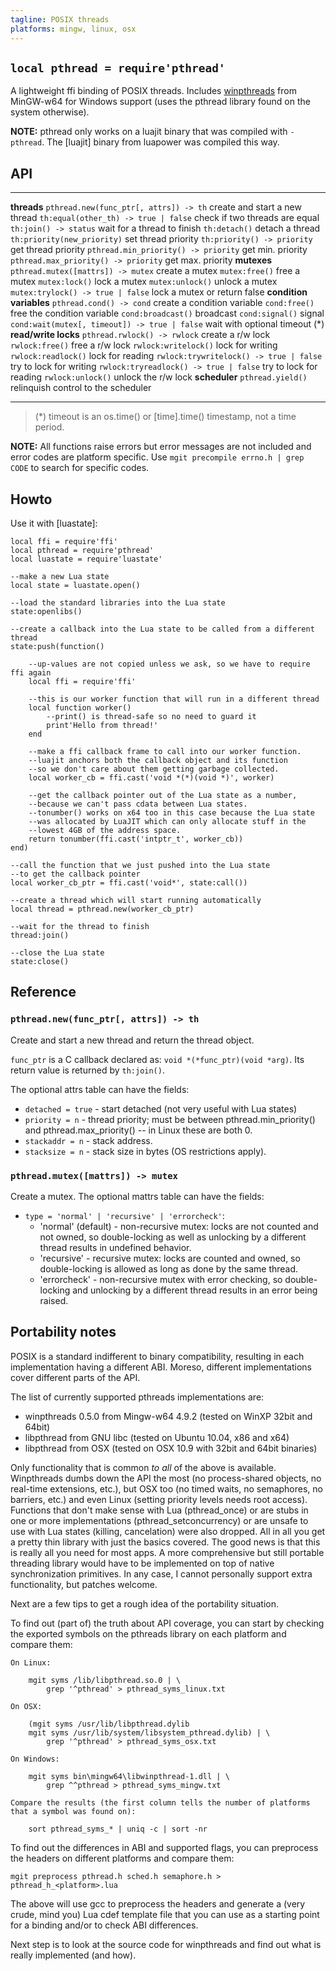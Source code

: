 ```yaml
---
tagline: POSIX threads
platforms: mingw, linux, osx
---
```


## `local pthread = require'pthread'`

A lightweight ffi binding of POSIX threads. Includes [winpthreads] from
MinGW-w64 for Windows support (uses the pthread library found on the
system otherwise).

[winpthreads]: http://sourceforge.net/p/mingw-w64/mingw-w64/ci/master/tree/mingw-w64-libraries/winpthreads/

__NOTE:__ pthread only works on a luajit binary that was compiled with
`-pthread`. The [luajit] binary from luapower was compiled this way.

## API

----------------------------------------------- ----------------------------------
__threads__
`pthread.new(func_ptr[, attrs]) -> th`          create and start a new thread
`th:equal(other_th) -> true | false`            check if two threads are equal
`th:join() -> status`                           wait for a thread to finish
`th:detach()`                                   detach a thread
`th:priority(new_priority)`                     set thread priority
`th:priority() -> priority`                     get thread priority
`pthread.min_priority() -> priority`            get min. priority
`pthread.max_priority() -> priority`            get max. priority
__mutexes__
`pthread.mutex([mattrs]) -> mutex`              create a mutex
`mutex:free()`                                  free a mutex
`mutex:lock()`                                  lock a mutex
`mutex:unlock()`                                unlock a mutex
`mutex:trylock() -> true | false`               lock a mutex or return false
__condition variables__
`pthread.cond() -> cond`                        create a condition variable
`cond:free()`                                   free the condition variable
`cond:broadcast()`                              broadcast
`cond:signal()`                                 signal
`cond:wait(mutex[, timeout]) -> true | false`   wait with optional timeout (*)
__read/write locks__
`pthread.rwlock() -> rwlock`                    create a r/w lock
`rwlock:free()`                                 free a r/w lock
`rwlock:writelock()`                            lock for writing
`rwlock:readlock()`                             lock for reading
`rwlock:trywritelock() -> true | false`         try to lock for writing
`rwlock:tryreadlock() -> true | false`          try to lock for reading
`rwlock:unlock()`                               unlock the r/w lock
__scheduler__
`pthread.yield()`                               relinquish control to the scheduler
----------------------------------------------- ----------------------------------

> (*) timeout is an os.time() or [time].time() timestamp, not a time period.

__NOTE:__ All functions raise errors but error messages are not included
and error codes are platform specific. Use `mgit precompile errno.h | grep CODE`
to search for specific codes.

## Howto

Use it with [luastate]:

~~~{.lua}
local ffi = require'ffi'
local pthread = require'pthread'
local luastate = require'luastate'

--make a new Lua state
local state = luastate.open()

--load the standard libraries into the Lua state
state:openlibs()

--create a callback into the Lua state to be called from a different thread
state:push(function()

	--up-values are not copied unless we ask, so we have to require ffi again
	local ffi = require'ffi'

	--this is our worker function that will run in a different thread
	local function worker()
		--print() is thread-safe so no need to guard it
		print'Hello from thread!'
	end

	--make a ffi callback frame to call into our worker function.
	--luajit anchors both the callback object and its function
	--so we don't care about them getting garbage collected.
	local worker_cb = ffi.cast('void *(*)(void *)', worker)

	--get the callback pointer out of the Lua state as a number,
	--because we can't pass cdata between Lua states.
	--tonumber() works on x64 too in this case because the Lua state
	--was allocated by LuaJIT which can only allocate stuff in the
	--lowest 4GB of the address space.
	return tonumber(ffi.cast('intptr_t', worker_cb))
end)

--call the function that we just pushed into the Lua state
--to get the callback pointer
local worker_cb_ptr = ffi.cast('void*', state:call())

--create a thread which will start running automatically
local thread = pthread.new(worker_cb_ptr)

--wait for the thread to finish
thread:join()

--close the Lua state
state:close()
~~~

## Reference

### `pthread.new(func_ptr[, attrs]) -> th`

Create and start a new thread and return the thread object.

`func_ptr` is a C callback declared as: `void *(*func_ptr)(void *arg)`.
Its return value is returned by `th:join()`.

The optional attrs table can have the fields:

  * `detached = true` - start detached (not very useful with Lua states)
  * `priority = n` - thread priority; must be between pthread.min_priority()
  and pthread.max_priority() -- in Linux these are both 0.
  * `stackaddr = n` - stack address.
  * `stacksize = n` - stack size in bytes (OS restrictions apply).


### `pthread.mutex([mattrs]) -> mutex`

Create a mutex. The optional mattrs table can have the fields:

  * `type = 'normal' | 'recursive' | 'errorcheck'`:
    * 'normal' (default) - non-recursive mutex: locks are not counted
    and not owned, so double-locking as well as unlocking by a
    different thread results in undefined behavior.
    * 'recursive' - recursive mutex: locks are counted and owned, so
    double-locking is allowed as long as done by the same thread.
    * 'errorcheck' - non-recursive mutex with error checking, so
    double-locking and unlocking by a different thread results
    in an error being raised.



## Portability notes

POSIX is a standard indifferent to binary compatibility, resulting in each
implementation having a different ABI. Moreso, different implementations
cover different parts of the API.

The list of currently supported pthreads implementations are:

  * winpthreads 0.5.0 from Mingw-w64 4.9.2 (tested on WinXP 32bit and 64bit)
  * libpthread from GNU libc (tested on Ubuntu 10.04, x86 and x64)
  * libpthread from OSX (tested on OSX 10.9 with 32bit and 64bit binaries)

Only functionality that is common _to all_ of the above is available.
Winpthreads dumbs down the API the most (no process-shared objects,
no real-time extensions, etc.), but OSX too (no timed waits, no semaphores,
no barriers, etc.) and even Linux (setting priority levels needs root access).
Functions that don't make sense with Lua (pthread_once) or are stubs
in one or more implementations (pthread_setconcurrency) or are unsafe
to use with Lua states (killing, cancelation) were also dropped. All in all
you get a pretty thin library with just the basics covered.
The good news is that this is really all you need for most apps.
A more comprehensive but still portable threading library would have to
be implemented on top of native synchronization primitives. In any case,
I cannot personally support extra functionality, but patches welcome.

Next are a few tips to get a rough idea of the portability situation.

To find out (part of) the truth about API coverage, you can start by
checking the exported symbols on the pthreads library on each platform
and compare them:

	On Linux:

		mgit syms /lib/libpthread.so.0 | \
			grep '^pthread' > pthread_syms_linux.txt

	On OSX:

		(mgit syms /usr/lib/libpthread.dylib
		mgit syms /usr/lib/system/libsystem_pthread.dylib) | \
			grep '^pthread' > pthread_syms_osx.txt

	On Windows:

		mgit syms bin\mingw64\libwinpthread-1.dll | \
			grep ^^pthread > pthread_syms_mingw.txt

	Compare the results (the first column tells the number of platforms
	that a symbol was found on):

		sort pthread_syms_* | uniq -c | sort -nr

To find out the differences in ABI and supported flags, you can preprocess
the headers on different platforms and compare them:

	mgit preprocess pthread.h sched.h semaphore.h > pthread_h_<platform>.lua

The above will use gcc to preprocess the headers and generate a
(very crude, mind you) Lua cdef template file that you can use
as a starting point for a binding and/or to check ABI differences.

Next step is to look at the source code for winpthreads and find out what
is really implemented (and how).
